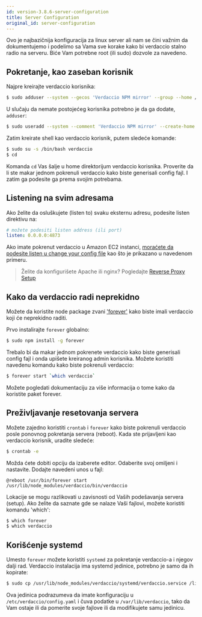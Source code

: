 ```yaml
---
id: version-3.8.6-server-configuration
title: Server Configuration
original_id: server-configuration
---
```

Ovo je najbazičnija konfiguracija za linux server ali nam se čini važnim da dokumentujemo i podelimo sa Vama sve korake kako bi verdaccio stalno radio na serveru. Biće Vam potrebne root (ili sudo) dozvole za navedeno.

## Pokretanje, kao zaseban korisnik

Najpre kreirajte verdaccio korisnika:

```bash
$ sudo adduser --system --gecos 'Verdaccio NPM mirror' --group --home /var/lib/verdaccio verdaccio
```

U slučaju da nemate postojećeg korisnika potrebno je da ga dodate, `adduser`:

```bash
$ sudo useradd --system --comment 'Verdaccio NPM mirror' --create-home --home-dir /var/lib/verdaccio --shell /sbin/nologin verdaccio
```

Zatim kreirate shell kao verdaccio korisnik, putem sledeće komande:

```bash
$ sudo su -s /bin/bash verdaccio
$ cd
```

Komanda `cd` Vas šalje u home direktorijum verdaccio korisnika. Proverite da li ste makar jednom pokrenuli verdaccio kako biste generisali config fajl. I zatim ga podesite ga prema svojim potrebama.

## Listening na svim adresama

Ako želite da osluškujete (listen to) svaku eksternu adresu, podesite listen direktivu na:

```yaml
# možete podesiti listen address (ili port)
listen: 0.0.0.0:4873
```

Ako imate pokrenut verdaccio u Amazon EC2 instanci, [moraćete da podesite listen u change your config file](https://github.com/verdaccio/verdaccio/issues/314#issuecomment-327852203) kao što je prikazano u navedenom primeru.

> Želite da konfigurišete Apache ili nginx? Pogledajte [Reverse Proxy Setup](reverse-proxy.md)

## Kako da verdaccio radi neprekidno

Možete da koristite node package zvani ['forever'](https://github.com/nodejitsu/forever) kako biste imali verdaccio koji će neprekidno raditi.

Prvo instalirajte `forever` globalno:

```bash
$ sudo npm install -g forever
```

Trebalo bi da makar jednom pokrenete verdaccio kako biste generisali config fajl i onda upišete kreiranog admin korisnika. Možete koristiti navedenu komandu kako biste pokrenuli verdaccio:

```bash
$ forever start `which verdaccio`
```

Možete pogledati dokumentaciju za više informacija o tome kako da koristite paket forever.

## Preživljavanje resetovanja servera

Možete zajedno koristiti `crontab` i `forever` kako biste pokrenuli verdaccio posle ponovnog pokretanja servera (reboot). Kada ste prijavljeni kao verdaccio korisnik, uradite sledeće:

```bash
$ crontab -e
```

Možda ćete dobiti opciju da izaberete editor. Odaberite svoj omiljeni i nastavite. Dodajte navedeni unos u fajl:

    @reboot /usr/bin/forever start /usr/lib/node_modules/verdaccio/bin/verdaccio
    

Lokacije se mogu razlikovati u zavisnosti od Vaših podešavanja servera (setup). Ako želite da saznate gde se nalaze Vaši fajlovi, možete koristiti komandu 'which':

```bash
$ which forever
$ which verdaccio
```

## Korišćenje systemd

Umesto `forever` možete koristiti `systemd` za pokretanje verdaccio-a i njegov dalji rad. Verdaccio instalacija ima systemd jedinice, potrebno je samo da ih kopirate:

```bash
$ sudo cp /usr/lib/node_modules/verdaccio/systemd/verdaccio.service /lib/systemd/system/ && sudo systemctl daemon-reload
```

Ova jedinica podrazumeva da imate konfiguraciju u `/etc/verdaccio/config.yaml` i čuva podatke u `/var/lib/verdaccio`, tako da Vam ostaje ili da pomerite svoje fajlove ili da modifikujete samu jedinicu.